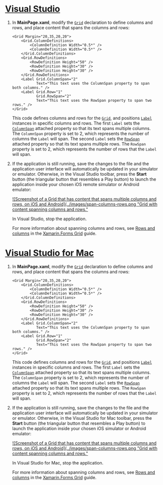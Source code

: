 # [Visual Studio](#tab/vswin)

1. In **MainPage.xaml**, modify the [`Grid`](xref:Xamarin.Forms.Grid) declaration to define columns and rows, and place content that spans the columns and rows:

    ```xaml
    <Grid Margin="20,35,20,20">
        <Grid.ColumnDefinitions>
            <ColumnDefinition Width="0.5*" />
            <ColumnDefinition Width="0.5*" />
        </Grid.ColumnDefinitions>
        <Grid.RowDefinitions>
            <RowDefinition Height="50" />
            <RowDefinition Height="30" />
            <RowDefinition Height="30" />
        </Grid.RowDefinitions>
        <Label Grid.ColumnSpan="2"
               Text="This text uses the ColumnSpan property to span both columns." />
        <Label Grid.Row="1"
               Grid.RowSpan="2"
               Text="This text uses the RowSpan property to span two rows." />
    </Grid>
    ```

    This code defines columns and rows for the [`Grid`](xref:Xamarin.Forms.Grid), and positions [`Label`](xref:Xamarin.Forms.Label) instances in specific columns and rows. The first `Label` sets the [`ColumnSpan`](xref:Xamarin.Forms.Grid.ColumnSpanProperty) attached property so that its text spans multiple columns. The `ColumnSpan` property is set to 2, which represents the number of columns the `Label` will span. The second `Label` sets the [`RowSpan`](xref:Xamarin.Forms.Grid.RowSpanProperty) attached property so that its text spans multiple rows. The `RowSpan` property is set to 2, which represents the number of rows that the `Label` will span.

1. If the application is still running, save the changes to the file and the application user interface will automatically be updated in your simulator or emulator. Otherwise, in the Visual Studio toolbar, press the **Start** button (the triangular button that resembles a Play button) to launch the application inside your chosen iOS remote simulator or Android emulator:

    [![Screenshot of a Grid that has content that spans multiple columns and rows, on iOS and Android](../images/span-columns-rows.png "Grid with content spanning columns and rows."](../images/span-columns-rows-large.png#lightbox "Grid with content spanning columns and rows")

    In Visual Studio, stop the application.

    For more information about spanning columns and rows, see [Rows and columns](~/xamarin-forms/user-interface/layouts/grid.md#rows-and-columns) in the [Xamarin.Forms Grid](~/xamarin-forms/user-interface/layouts/grid.md) guide.

# [Visual Studio for Mac](#tab/vsmac)

1. In **MainPage.xaml**, modify the [`Grid`](xref:Xamarin.Forms.Grid) declaration to define columns and rows, and place content that spans the columns and rows:

    ```xaml
    <Grid Margin="20,35,20,20">
        <Grid.ColumnDefinitions>
            <ColumnDefinition Width="0.5*" />
            <ColumnDefinition Width="0.5*" />
        </Grid.ColumnDefinitions>
        <Grid.RowDefinitions>
            <RowDefinition Height="50" />
            <RowDefinition Height="30" />
            <RowDefinition Height="30" />
        </Grid.RowDefinitions>
        <Label Grid.ColumnSpan="2"
               Text="This text uses the ColumnSpan property to span both columns." />
        <Label Grid.Row="1"
               Grid.RowSpan="2"
               Text="This text uses the RowSpan property to span two rows." />
    </Grid>
    ```

    This code defines columns and rows for the [`Grid`](xref:Xamarin.Forms.Grid), and positions [`Label`](xref:Xamarin.Forms.Label) instances in specific columns and rows. The first `Label` sets the [`ColumnSpan`](xref:Xamarin.Forms.Grid.ColumnSpanProperty) attached property so that its text spans multiple columns. The `ColumnSpan` property is set to 2, which represents the number of columns the `Label` will span. The second `Label` sets the [`RowSpan`](xref:Xamarin.Forms.Grid.RowSpanProperty) attached property so that its text spans multiple rows. The `RowSpan` property is set to 2, which represents the number of rows that the `Label` will span.

1. If the application is still running, save the changes to the file and the application user interface will automatically be updated in your simulator or emulator. Otherwise, in the Visual Studio for Mac toolbar, press the **Start** button (the triangular button that resembles a Play button) to launch the application inside your chosen iOS simulator or Android emulator:

    [![Screenshot of a Grid that has content that spans multiple columns and rows, on iOS and Android](../images/span-columns-rows.png "Grid with content spanning columns and rows."](../images/span-columns-rows-large.png#lightbox "Grid with content spanning columns and rows")

    In Visual Studio for Mac, stop the application.

    For more information about spanning columns and rows, see [Rows and columns](~/xamarin-forms/user-interface/layouts/grid.md#rows-and-columns) in the [Xamarin.Forms Grid](~/xamarin-forms/user-interface/layouts/grid.md) guide.
